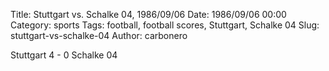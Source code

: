Title: Stuttgart vs. Schalke 04, 1986/09/06
Date: 1986/09/06 00:00
Category: sports
Tags: football, football scores, Stuttgart, Schalke 04
Slug: stuttgart-vs-schalke-04
Author: carbonero


Stuttgart 4 - 0 Schalke 04
